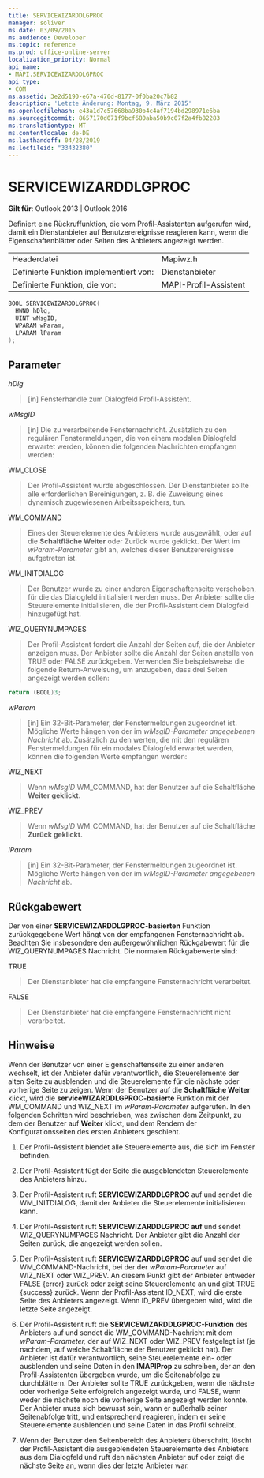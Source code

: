 ```yaml
---
title: SERVICEWIZARDDLGPROC
manager: soliver
ms.date: 03/09/2015
ms.audience: Developer
ms.topic: reference
ms.prod: office-online-server
localization_priority: Normal
api_name:
- MAPI.SERVICEWIZARDDLGPROC
api_type:
- COM
ms.assetid: 3e2d5190-e67a-470d-8177-0f0ba20c7b82
description: 'Letzte Änderung: Montag, 9. März 2015'
ms.openlocfilehash: e43a1d7c57668ba930b4c4af7194bd298971e6ba
ms.sourcegitcommit: 8657170d071f9bcf680aba50b9c07f2a4fb82283
ms.translationtype: MT
ms.contentlocale: de-DE
ms.lasthandoff: 04/28/2019
ms.locfileid: "33432380"
---
```

# <a name="servicewizarddlgproc"></a>SERVICEWIZARDDLGPROC
 
**Gilt für**: Outlook 2013 | Outlook 2016 
  
Definiert eine Rückruffunktion, die vom Profil-Assistenten aufgerufen wird, damit ein Dienstanbieter auf Benutzerereignisse reagieren kann, wenn die Eigenschaftenblätter oder Seiten des Anbieters angezeigt werden. 
  
|||
|:-----|:-----|
|Headerdatei  <br/> |Mapiwz.h  <br/> |
|Definierte Funktion implementiert von:  <br/> |Dienstanbieter  <br/> |
|Definierte Funktion, die von:  <br/> |MAPI-Profil-Assistent  <br/> |
   
```cpp
BOOL SERVICEWIZARDDLGPROC(
  HWND hDlg,
  UINT wMsgID,
  WPARAM wParam,
  LPARAM lParam
);
```

## <a name="parameters"></a>Parameter

_hDlg_
  
> [in] Fensterhandle zum Dialogfeld Profil-Assistent. 
    
_wMsgID_
  
> [in] Die zu verarbeitende Fensternachricht. Zusätzlich zu den regulären Fenstermeldungen, die von einem modalen Dialogfeld erwartet werden, können die folgenden Nachrichten empfangen werden:
    
WM_CLOSE 
  
> Der Profil-Assistent wurde abgeschlossen. Der Dienstanbieter sollte alle erforderlichen Bereinigungen, z. B. die Zuweisung eines dynamisch zugewiesenen Arbeitsspeichers, tun. 
    
WM_COMMAND 
  
> Eines der Steuerelemente des Anbieters wurde ausgewählt,  oder auf die **Schaltfläche Weiter** oder Zurück wurde geklickt. Der Wert im  _wParam-Parameter_ gibt an, welches dieser Benutzerereignisse aufgetreten ist. 
    
WM_INITDIALOG 
  
> Der Benutzer wurde zu einer anderen Eigenschaftenseite verschoben, für die das Dialogfeld initialisiert werden muss. Der Anbieter sollte die Steuerelemente initialisieren, die der Profil-Assistent dem Dialogfeld hinzugefügt hat. 
    
WIZ_QUERYNUMPAGES 
  
> Der Profil-Assistent fordert die Anzahl der Seiten auf, die der Anbieter anzeigen muss. Der Anbieter sollte die Anzahl der Seiten anstelle von TRUE oder FALSE zurückgeben. Verwenden Sie beispielsweise die folgende Return-Anweisung, um anzugeben, dass drei Seiten angezeigt werden sollen:
    
   ```cpp
return (BOOL)3;

   ```

_wParam_
  
> [in] Ein 32-Bit-Parameter, der Fenstermeldungen zugeordnet ist. Mögliche Werte hängen von der im  _wMsgID-Parameter angegebenen Nachricht_ ab. Zusätzlich zu den werten, die mit den regulären Fenstermeldungen für ein modales Dialogfeld erwartet werden, können die folgenden Werte empfangen werden: 
    
WIZ_NEXT 
  
> Wenn _wMsgID_ WM_COMMAND, hat der Benutzer auf die Schaltfläche **Weiter geklickt.** 
    
WIZ_PREV 
  
> Wenn _wMsgID_ WM_COMMAND, hat der Benutzer auf die Schaltfläche **Zurück geklickt.** 
    
_lParam_
  
> [in] Ein 32-Bit-Parameter, der Fenstermeldungen zugeordnet ist. Mögliche Werte hängen von der im  _wMsgID-Parameter angegebenen Nachricht_ ab. 
    
## <a name="return-value"></a>Rückgabewert

Der von einer **SERVICEWIZARDDLGPROC-basierten** Funktion zurückgegebene Wert hängt von der empfangenen Fensternachricht ab. Beachten Sie insbesondere den außergewöhnlichen Rückgabewert für die WIZ_QUERYNUMPAGES Nachricht. Die normalen Rückgabewerte sind: 
  
TRUE 
  
> Der Dienstanbieter hat die empfangene Fensternachricht verarbeitet. 
    
FALSE 
  
> Der Dienstanbieter hat die empfangene Fensternachricht nicht verarbeitet.
    
## <a name="remarks"></a>Hinweise

Wenn der Benutzer von einer Eigenschaftenseite zu einer anderen wechselt, ist der Anbieter dafür verantwortlich, die Steuerelemente der alten Seite zu ausblenden und die Steuerelemente für die nächste oder vorherige Seite zu zeigen. Wenn der Benutzer auf die **Schaltfläche Weiter** klickt, wird die **serviceWIZARDDLGPROC-basierte** Funktion mit der WM_COMMAND und WIZ_NEXT im  _wParam-Parameter_ aufgerufen. In den folgenden Schritten wird beschrieben, was zwischen dem Zeitpunkt, zu dem der Benutzer auf **Weiter** klickt, und dem Rendern der Konfigurationsseiten des ersten Anbieters geschieht. 
  
1. Der Profil-Assistent blendet alle Steuerelemente aus, die sich im Fenster befinden. 
    
2. Der Profil-Assistent fügt der Seite die ausgeblendeten Steuerelemente des Anbieters hinzu. 
    
3. Der Profil-Assistent ruft **SERVICEWIZARDDLGPROC** auf und sendet die WM_INITDIALOG, damit der Anbieter die Steuerelemente initialisieren kann. 
    
4. Der Profil-Assistent ruft **SERVICEWIZARDDLGPROC auf** und sendet WIZ_QUERYNUMPAGES Nachricht. Der Anbieter gibt die Anzahl der Seiten zurück, die angezeigt werden sollen. 
    
5. Der Profil-Assistent ruft **SERVICEWIZARDDLGPROC** auf und sendet die WM_COMMAND-Nachricht, bei der der  _wParam-Parameter_ auf WIZ_NEXT oder WIZ_PREV. An diesem Punkt gibt der Anbieter entweder FALSE {error} zurück oder zeigt seine Steuerelemente an und gibt TRUE {success} zurück. Wenn der Profil-Assistent ID_NEXT, wird die erste Seite des Anbieters angezeigt. Wenn ID_PREV übergeben wird, wird die letzte Seite angezeigt. 
    
6. Der Profil-Assistent ruft die **SERVICEWIZARDDLGPROC-Funktion** des Anbieters auf und sendet die WM_COMMAND-Nachricht mit dem  _wParam-Parameter,_ der auf WIZ_NEXT oder WIZ_PREV festgelegt ist (je nachdem, auf welche Schaltfläche der Benutzer geklickt hat). Der Anbieter ist dafür verantwortlich, seine Steuerelemente ein- oder ausblenden und seine Daten in den **IMAPIProp** zu schreiben, der an den Profil-Assistenten übergeben wurde, um die Seitenabfolge zu durchblättern. Der Anbieter sollte TRUE zurückgeben, wenn die nächste oder vorherige Seite erfolgreich angezeigt wurde, und FALSE, wenn weder die nächste noch die vorherige Seite angezeigt werden konnte. Der Anbieter muss sich bewusst sein, wann er außerhalb seiner Seitenabfolge tritt, und entsprechend reagieren, indem er seine Steuerelemente ausblenden und seine Daten in das Profil schreibt. 
    
7. Wenn der Benutzer den Seitenbereich des Anbieters überschritt, löscht der Profil-Assistent die ausgeblendeten Steuerelemente des Anbieters aus dem Dialogfeld und ruft den nächsten Anbieter auf oder zeigt die nächste Seite an, wenn dies der letzte Anbieter war. 
    

